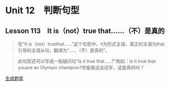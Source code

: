 ﻿ # Unit 12　判断句型
 ## Lesson 113　It is（not）true that……（不）是真的
 
> 在“It is（not）truethat……”这个句型中，it为形式主语，真正的主语为that引导的主语从句，翻译为“……（不）是真的”。

> 此句型还可以写成一般疑问句“Is it true that……?”例如：Is it true that youare an Olympic champion?你是奥运会冠军，这是真的吗？


 [生成题库](./question/f113.json)